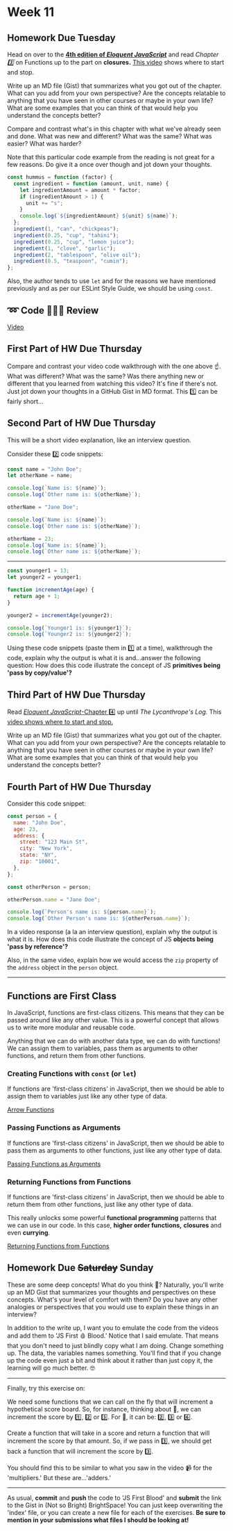 # Week 11

## Homework Due Tuesday

Head on over to the [**4th edition of _Eloquent JavaScript_**](https://eloquentjavascript.net/03_functions.html) and read _Chapter 3️⃣_ on Functions up to the part on **closures.** [This video](https://somup.com/cZeZbuCbWB) shows where to start and stop.

Write up an MD file (Gist) that summarizes what you got out of the chapter. What can you add from your own perspective? Are the concepts relatable to anything that you have seen in other courses or maybe in your own life? What are some examples that you can think of that would help you understand the concepts better?

Compare and contrast what's in this chapter with what we've already seen and done. What was new and different? What was the same? What was easier? What was harder?

Note that this particular code example from the reading is not great for a few reasons. Do give it a once over though and jot down your thoughts.

```js
const hummus = function (factor) {
  const ingredient = function (amount, unit, name) {
    let ingredientAmount = amount * factor;
    if (ingredientAmount > 1) {
      unit += "s";
    }
    console.log(`${ingredientAmount} ${unit} ${name}`);
  };
  ingredient(1, "can", "chickpeas");
  ingredient(0.25, "cup", "tahini");
  ingredient(0.25, "cup", "lemon juice");
  ingredient(1, "clove", "garlic");
  ingredient(2, "tablespoon", "olive oil");
  ingredient(0.5, "teaspoon", "cumin");
};
```

Also, the author tends to use `let` and for the reasons we have mentioned previously and as per our ESLint Style Guide, we should be using `const`.

## ➿ Code 👩🏾‍💻 Review

[Video](https://youtu.be/SUX8UZg0RnA?si=4GwBNijvJZHbq2Hb)

## First Part of HW Due Thursday

Compare and contrast your video code walkthrough with the one above ☝️. What was different? What was the same? Was there anything new or different that you learned from watching this video? It's fine if there's not. Just jot down your thoughts in a GitHub Gist in MD format. This 1️⃣ can be fairly short...

## Second Part of HW Due Thursday

This will be a short video explanation, like an interview question.

Consider these 2️⃣ code snippets:

```js
const name = "John Doe";
let otherName = name;

console.log(`Name is: ${name}`);
console.log(`Other name is: ${otherName}`);

otherName = "Jane Doe";

console.log(`Name is: ${name}`);
console.log(`Other name is: ${otherName}`);

otherName = 23;
console.log(`Name is: ${name}`);
console.log(`Other name is: ${otherName}`);
```

---

```js
const younger1 = 13;
let younger2 = younger1;

function incrementAge(age) {
  return age + 1;
}

younger2 = incrementAge(younger2);

console.log(`Younger1 is: ${younger1}`);
console.log(`Younger2 is: ${younger2}`);
```

Using these code snippets (paste them in 1️⃣ at a time), walkthrough the code, explain why the output is what it is and...answer the following question: How does this code illustrate the concept of JS **primitives being 'pass by copy/value'?**

## Third Part of HW Due Thursday

Read [_Eloquent JavaScript_-Chapter 4️⃣](https://eloquentjavascript.net/04_data.html) up until _The Lycanthrope's Log._ This [video shows where to start and stop.](https://somup.com/cZfVeUCtmr)

Write up an MD file (Gist) that summarizes what you got out of the chapter. What can you add from your own perspective? Are the concepts relatable to anything that you have seen in other courses or maybe in your own life? What are some examples that you can think of that would help you understand the concepts better?

## Fourth Part of HW Due Thursday

Consider this code snippet:

```js
const person = {
  name: "John Doe",
  age: 23,
  address: {
    street: "123 Main St",
    city: "New York",
    state: "NY",
    zip: "10001",
  },
};

const otherPerson = person;

otherPerson.name = "Jane Doe";

console.log(`Person's name is: ${person.name}`);
console.log(`Other Person's name is: ${otherPerson.name}`);
```

In a video response (a la an interview question), explain why the output is what it is. How does this code illustrate the concept of JS **objects being 'pass by reference'?**

Also, in the same video, explain how we would access the `zip` property of the `address` object in the `person` object.

---

## Functions are First Class

In JavaScript, functions are first-class citizens. This means that they can be passed around like any other value. This is a powerful concept that allows us to write more modular and reusable code.

Anything that we can do with another data type, we can do with functions! We can assign them to variables, pass them as arguments to other functions, and return them from other functions.

### Creating Functions with `const` (or `let`)

If functions are 'first-class citizens' in JavaScript, then we should be able to assign them to variables just like any other type of data.

[Arrow Functions](https://somup.com/cZfhe1CaTW)

### Passing Functions as Arguments

If functions are 'first-class citizens' in JavaScript, then we should be able to pass them as arguments to other functions, just like any other type of data.

[Passing Functions as Arguments](https://somup.com/cZfhnoCa3K)

### Returning Functions from Functions

If functions are 'first-class citizens' in JavaScript, then we should be able to return them from other functions, just like any other type of data.

This really unlocks some powerful **functional programming** patterns that we can use in our code. In this case, **higher order functions,** **closures** and even **currying**.

[Returning Functions from Functions](https://somup.com/cZfhn7CaTf)

## Homework Due ~~Saturday~~ Sunday

These are some deep concepts! What do you think 🤔? Naturally, you'll write up an MD Gist that summarizes your thoughts and perspectives on these concepts. What's your level of comfort with them? Do you have any other analogies or perspectives that you would use to explain these things in an interview?

In addition to the write up, I want you to emulate the code from the videos and add them to 'JS First 🩸 Blood.' Notice that I said emulate. That means that you don't need to just blindly copy what I am doing. Change something up. The data, the variables names something. You'll find that if you change up the code even just a bit and think about it rather than just copy it, the learning will go much better. 🤓

---

Finally, try this exercise on:

We need some functions that we can call on the fly that will increment a hypothetical score board. So, for instance, thinking about 🏀, we can increment the score by 1️⃣, 2️⃣ or 3️⃣. For 🏈, it can be: 2️⃣, 3️⃣ or 6️⃣.

Create a function that will take in a score and return a function that will increment the score by that amount. So, if we pass in 3️⃣, we should get back a function that will increment the score by 3️⃣.

You should find this to be similar to what you saw in the video 📹 for the 'multipliers.' But these are...'adders.'

---

As usual, **commit** and **push** the code to 'JS First Blood' and **submit** the link to the Gist in (Not so Bright) BrightSpace! You can just keep overwriting the 'index' file, or you can create a new file for each of the exercises. **Be sure to mention in your submissions what files I should be looking at!**
